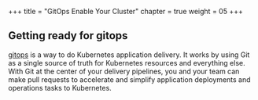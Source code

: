 +++
title = "GitOps Enable Your Cluster"
chapter = true
weight = 05
+++

## Getting ready for gitops

[gitops](https://www.weave.works/technologies/gitops/) is a way to do Kubernetes application delivery. It works by using Git as a single source of truth for Kubernetes resources and everything else. With Git at the center of your delivery pipelines, you and your team can make pull requests to accelerate and simplify application deployments and operations tasks to Kubernetes.
